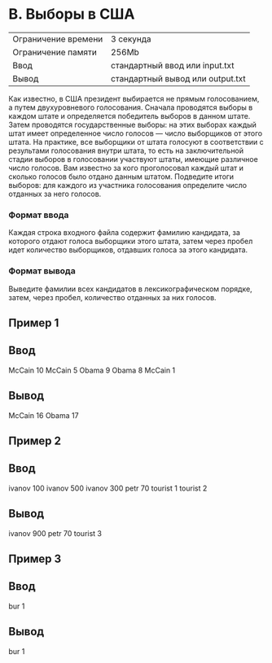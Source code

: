 # B. Выборы в США
|  |  |
|--|--|
|Ограничение времени | 3 секунда |
|Ограничение памяти | 256Mb|
|Ввод | стандартный ввод или input.txt|
|Вывод | стандартный вывод или output.txt|

Как известно, в США президент выбирается не прямым голосованием, а путем двухуровневого голосования. Сначала проводятся выборы в каждом штате и определяется победитель выборов в данном штате. Затем проводятся государственные выборы: на этих выборах каждый штат имеет определенное число голосов — число выборщиков от этого штата. На практике, все выборщики от штата голосуют в соответствии с результами голосования внутри штата, то есть на заключительной стадии выборов в голосовании участвуют штаты, имеющие различное число голосов. Вам известно за кого проголосовал каждый штат и сколько голосов было отдано данным штатом. Подведите итоги выборов: для каждого из участника голосования определите число отданных за него голосов.

### Формат ввода

Каждая строка входного файла содержит фамилию кандидата, за которого отдают голоса выборщики этого штата, затем через пробел идет количество выборщиков, отдавших голоса за этого кандидата.

### Формат вывода

Выведите фамилии всех кандидатов в лексикографическом порядке, затем, через пробел, количество отданных за них голосов.

## Пример 1
## Ввод	
McCain 10
McCain 5
Obama 9
Obama 8
McCain 1


## Вывод
McCain 16
Obama 17



## Пример 2
## Ввод	
ivanov 100
ivanov 500
ivanov 300
petr 70
tourist 1
tourist 2


## Вывод
ivanov 900
petr 70
tourist 3

## Пример 3
## Ввод	
bur 1

## Вывод
bur 1





